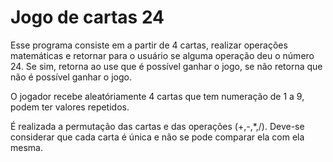 # Jogo de cartas 24

Esse programa consiste em a partir de 4 cartas, realizar operações matemáticas e retornar para o usuário se alguma operação deu o número 24. Se sim, retorna ao use que é possível ganhar o jogo, se não retorna que não é possível ganhar o jogo. 

O jogador recebe aleatóriamente 4 cartas que tem numeração de 1 a 9, podem ter valores repetidos.

É realizada a permutação das cartas e das operações (+,-,*,/). Deve-se considerar que cada carta é única e não se pode comparar ela com ela mesma. 